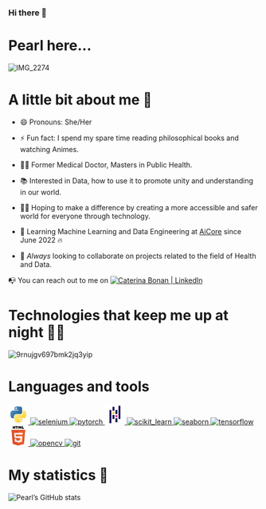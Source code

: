 ### Hi there 👋

<!--
**pearlroys/pearlroys** is a ✨ _special_ ✨ repository because its `README.md` (this file) appears on your GitHub profile.

Here are some ideas to get you started:

- 🔭 I’m currently working on ...
- 🌱 I’m currently learning ...
- 👯 I’m looking to collaborate on ...
- 🤔 I’m looking for help with ...
- 💬 Ask me about ...
- 📫 How to reach me: ...
- 😄 Pronouns: ...
- ⚡ Fun fact: I spend most of my time reading philosophical books and watching Animes.
-->


# Pearl here...
![IMG_2274](https://user-images.githubusercontent.com/103274172/206408932-36a1910b-7132-4c33-8b9d-4fc2a6b42fad.JPG)



# A little bit about me 👀
- 😄 Pronouns: She/Her
- ⚡ Fun fact: I spend my spare time reading philosophical books and watching Animes.

- 👩‍🎓 Former Medical Doctor, Masters in Public Health.

- 📚 Interested in Data, how to use it to promote unity and understanding in our world.

- 🧑‍🦽 Hoping to make a difference by creating a more accessible and safer world for everyone through technology.

- 🌱 Learning Machine Learning and Data Engineering at [AiCore](https://www.theaicore.com) since June 2022 🔥

- 💞️ *Always* looking to collaborate on projects related to the field of Health and Data.


📭 You can reach out to me on <a href="https://www.linkedin.com/in/eden-roys-049305175/"><img align="!" src="https://raw.githubusercontent.com/yushi1007/yushi1007/main/images/linkedin.svg" alt="Caterina Bonan | LinkedIn" width="21px"/></a> 





# Technologies that keep me up at night 🤦‍♀️

![9rnujgv697bmk2jq3yip](https://user-images.githubusercontent.com/103274172/206274495-c1fcce82-9644-40a6-88fb-513873d899c1.png)


# Languages and tools

<p align="left"> <a href="https://www.python.org" target="_blank" rel="noreferrer"> <img src="https://raw.githubusercontent.com/devicons/devicon/master/icons/python/python-original.svg" alt="python" width="40" height="40"/> </a> <a href="https://www.selenium.dev" target="_blank" rel="noreferrer"> <img src="https://raw.githubusercontent.com/detain/svg-logos/780f25886640cef088af994181646db2f6b1a3f8/svg/selenium-logo.svg" alt="selenium" width="40" height="40"/> </a> <a href="https://pytorch.org/" target="_blank" rel="noreferrer"> <img src="https://www.vectorlogo.zone/logos/pytorch/pytorch-icon.svg" alt="pytorch" width="40" height="40"/> </a> <a href="https://pandas.pydata.org/" target="_blank" rel="noreferrer"> <img src="https://raw.githubusercontent.com/devicons/devicon/2ae2a900d2f041da66e950e4d48052658d850630/icons/pandas/pandas-original.svg" alt="pandas" width="40" height="40"/> </a> <a href="https://scikit-learn.org/" target="_blank" rel="noreferrer"> <img src="https://upload.wikimedia.org/wikipedia/commons/0/05/Scikit_learn_logo_small.svg" alt="scikit_learn" width="40" height="40"/> </a> <a href="https://seaborn.pydata.org/" target="_blank" rel="noreferrer"> <img src="https://seaborn.pydata.org/_images/logo-mark-lightbg.svg" alt="seaborn" width="40" height="40"/> </a> <a href="https://www.tensorflow.org" target="_blank" rel="noreferrer"> <img src="https://www.vectorlogo.zone/logos/tensorflow/tensorflow-icon.svg" alt="tensorflow" width="40" height="40"/> </a> <a href="https://www.w3.org/html/" target="_blank" rel="noreferrer"> <img src="https://raw.githubusercontent.com/devicons/devicon/master/icons/html5/html5-original-wordmark.svg" alt="html5" width="40" height="40"/> </a> <a href="https://opencv.org/" target="_blank" rel="noreferrer"> <img src="https://www.vectorlogo.zone/logos/opencv/opencv-icon.svg" alt="opencv" width="40" height="40"/> </a> <a href="https://git-scm.com/" target="_blank" rel="noreferrer"> <img src="https://www.vectorlogo.zone/logos/git-scm/git-scm-icon.svg" alt="git" width="40" height="40"/> </a> </p>

# My statistics 🏅

![Pearl’s GitHub stats](https://github-readme-stats.vercel.app/api?username=pearlroys&theme=omni&show_icons=radical)




